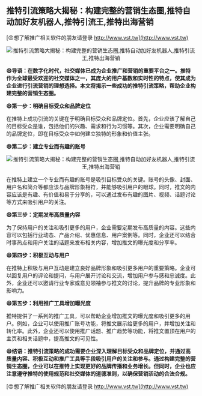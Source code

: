 ## **推特引流策略大揭秘：构建完整的营销生态圈,推特自动加好友机器人,推特引流王,推特出海营销**

[😍想了解推广相关软件的朋友请登录 http://www.vst.tw](http://www.vst.tw)

 <center><img src="https://vst.tw/MP4/tuiguang/png/8.png" alt="推特引流策略大揭秘：构建完整的营销生态圈,推特自动加好友机器人,推特引流王,推特出海营销"></center>

**😄导语：在数字化时代，社交媒体已成为企业推广和营销的重要平台之一。推特作为全球最受欢迎的社交媒体之一，其庞大的用户基数和实时性的特点，使其成为企业进行引流营销的理想选择。本文将揭示一些成功的推特引流策略，帮助企业构建完整的营销生态圈。**

**😄第一步：明确目标受众和品牌定位**

在推特上成功引流的关键在于明确目标受众和品牌定位。首先，企业应该了解自己的目标受众是谁，包括他们的兴趣、需求和行为习惯等。其次，企业需要明确自己的品牌定位，即在目标受众中如何建立独特的形象和价值主张。

**😄第二步：建立专业而有趣的账号**

 <center><img src="https://vst.tw/MP4/tuiguang/png/8.png" alt="推特引流策略大揭秘：构建完整的营销生态圈,推特自动加好友机器人,推特引流王,推特出海营销"></center>

在推特上建立一个专业而有趣的账号是吸引目标受众的关键。账号的头像、封面、用户名和简介等都应该与品牌形象相符，并能够吸引用户的眼球。同时，推文的内容应该是有趣、有价值和易于分享的，可以通过发布有趣的图片、视频、话题讨论等方式来吸引用户的关注。

**😄第三步：定期发布高质量内容**

为了保持用户的关注和吸引更多的用户，企业需要定期发布高质量的内容。这些内容可以包括行业动态、产品介绍、优惠信息、用户案例等。同时，企业还可以结合时事热点和用户关注的话题来发布相关内容，增加推文的曝光度和分享率。

**😄第四步：积极互动与用户**

在推特上积极与用户互动是建立良好品牌形象和吸引更多用户的重要策略。企业可以回复用户的评论和提问，与用户展开讨论和交流，增加用户参与感和忠诚度。此外，企业还可以邀请行业专家或意见领袖参与推文的讨论，提升品牌的专业形象和影响力。

**😄第五步：利用推广工具增加曝光度**

推特提供了一系列的推广工具，可以帮助企业增加推文的曝光度和吸引更多的用户。例如，企业可以使用推广账号功能，将推文展示给更多的用户，并增加关注和转化率。此外，企业还可以使用推广话题、推广趋势等功能，将推文置顶在用户的主页和相关话题中，提高推文的可见性。

**😄结语：推特引流策略的成功需要企业深入理解目标受众和品牌定位，并通过高质量内容、积极互动和推广工具等手段吸引用户的关注和参与。通过构建完整的营销生态圈，企业可以在推特上实现更好的品牌传播和业务增长。但同时，企业也应注意遵守推特的使用规范和社交媒体的道德准则，以确保营销活动的合法合规。**

[😍想了解推广相关软件的朋友请登录 http://www.vst.tw](http://www.vst.tw)



